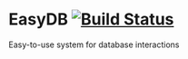 # EasyDB [![Build Status](https://travis-ci.com/LorgeN/EasyDB.svg?token=Czruy3rBfriePkLQmxtX&branch=master)](https://travis-ci.com/LorgeN/EasyDB)
        
Easy-to-use system for database interactions
